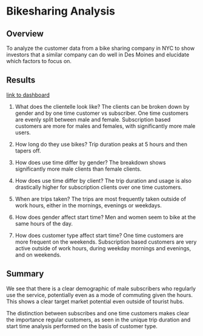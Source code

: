 # Bikesharing Analysis
## Overview
To analyze the customer data from a bike sharing company in NYC to show investors that a similar company can do well in Des Moines and elucidate which factors to focus on. 

## Results
[link to dashboard](https://public.tableau.com/profile/maya.singh7324#!/vizhome/BikesharingChallenge_16103465907380/NYCBikisharing?publish=yes)

1. What does the clientelle look like?
The clients can be broken down by gender and by one time customer vs subscriber. One time customers are evenly split between male and female. Subscription based customers are more for males and females, with significantly more male users. 

2. How long do they use bikes?
Trip duration peaks at 5 hours and then tapers off. 

3. How does use time differ by gender?
The breakdown shows significantly more male clients than female clients. 

4. How does use time differ by client?
The trip duration and usage is also drastically higher for subscription clients over one time customers. 

5. When are trips taken?
The trips are most frequently taken outside of work hours, either in the mornings, evenings or weekdays. 

6. How does gender affect start time?
Men and women seem to bike at the same hours of the day. 

7. How does customer type affect start time?
One time customers are more frequent on the weekends. Subscription based customers are very active outside of work hours, during weekday mornings and evenings, and on weekends. 

## Summary
We see that there is a clear demographic of male subscribers who regularly use the service, potentially even as a mode of commuting given the hours. This shows a clear target market potential even outside of tourist hubs.

The distinction between subscribes and one time customers makes clear the importance regular customers, as seen in the unique trip duration and start time analysis performed on the basis of customer type. 

